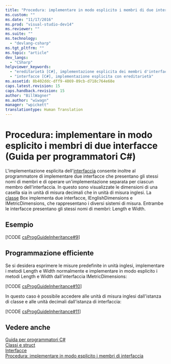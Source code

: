 ```yaml
---
title: "Procedura: implementare in modo esplicito i membri di due interfacce (Guida per programmatori C#) | Microsoft Docs"
ms.custom: ""
ms.date: "11/17/2016"
ms.prod: "visual-studio-dev14"
ms.reviewer: ""
ms.suite: ""
ms.technology: 
  - "devlang-csharp"
ms.tgt_pltfrm: ""
ms.topic: "article"
dev_langs: 
  - "CSharp"
helpviewer_keywords: 
  - "ereditarietà [C#], implementazione esplicita dei membri d'interfaccia"
  - "interfacce [C#], implementazione esplicita con ereditarietà"
ms.assetid: 8b402ddc-dff9-4869-89cb-d718c764e68e
caps.latest.revision: 15
caps.handback.revision: 15
author: "BillWagner"
ms.author: "wiwagn"
manager: "wpickett"
translationtype: Human Translation
---
```

# Procedura: implementare in modo esplicito i membri di due interfacce (Guida per programmatori C#)
L'implementazione esplicita dell'[interfaccia](../../../csharp/language-reference/keywords/interface.md) consente inoltre al programmatore di implementare due interfacce che presentano gli stessi nomi di membri e di operare un'implementazione separata per ciascun membro dell'interfaccia.  In questo sono visualizzate le dimensioni di una casella sia in unità di misura decimali che in unità di misura inglesi.  La [classe](../../../csharp/language-reference/keywords/class.md) Box implementa due interfacce, IEnglishDimensions e IMetricDimensions, che rappresentano i diversi sistemi di misura.  Entrambe le interfacce presentano gli stessi nomi di membri: Length e Width.  
  
## Esempio  
 [!CODE [csProgGuideInheritance#9](../CodeSnippet/VS_Snippets_VBCSharp/csProgGuideInheritance#9)]  
  
## Programmazione efficiente  
 Se si desidera esprimere le misure predefinite in unità inglesi, implementare i metodi Length e Width normalmente e implementare in modo esplicito i metodi Length e Width dall'interfaccia IMetricDimensions:  
  
 [!CODE [csProgGuideInheritance#10](../CodeSnippet/VS_Snippets_VBCSharp/csProgGuideInheritance#10)]  
  
 In questo caso è possibile accedere alle unità di misura inglesi dall'istanza di classe e alle unità decimali dall'istanza di interfaccia:  
  
 [!CODE [csProgGuideInheritance#11](../CodeSnippet/VS_Snippets_VBCSharp/csProgGuideInheritance#11)]  
  
## Vedere anche  
 [Guida per programmatori C\#](../../../csharp/programming-guide/index.md)   
 [Classi e struct](../../../csharp/programming-guide/classes-and-structs/index.md)   
 [Interfacce](../../../csharp/programming-guide/interfaces/index.md)   
 [Procedura: implementare in modo esplicito i membri di interfaccia](../../../csharp/programming-guide/interfaces/how-to-explicitly-implement-interface-members.md)